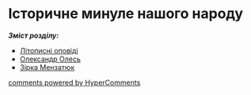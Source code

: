<div id="hypercomments_widget" class="js-hypercomments-widget invisible"></div>

# Історичне минуле нашого народу

<b><i>Зміст розділу:</i></b>

<ul type="square">
<li class="chapter " data-level="1" data-path="litopysny_opovydy.html">
        <a href="litopysny_opovydy.html">
                <b></b>
            Літописні оповіді
        </a>
</li>
<li class="chapter " data-level="2" data-path="oles.html">
        <a href="oles.html">
                <b></b>
            Олександр Олесь
        </a>
</li>
<li class="chapter " data-level="3" data-path="menzatyuk.html">
        <a href="menzatyuk.html">
                <b></b>
            Зірка Мензатюк
        </a>
</li>
    </ul>

<div class="js-hypercomments-container">
<a href="http://hypercomments.com" class="hc-link" title="comments widget">comments powered by HyperComments</a>
</div>